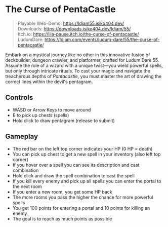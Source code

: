 # The Curse of PentaCastle

> Playable Web-Demo: https://ldjam55.isiko404.dev/ \
> Downloads: https://downloads.isiko404.dev/ldjam/55/ \
> Itch.io: https://lila-pause.itch.io/the-curse-of-pentacastle/ \
> LudumDare: https://ldjam.com/events/ludum-dare/55/the-curse-of-pentacastle/

Embark on a mystical journey like no other in this innovative fusion of deckbuilder, dungeon crawler, and platformer, crafted for Ludum Dare 55. Assume the role of a wizard with a unique twist—you wield powerful spells, but only through intricate rituals. To cast your magic and navigate the treacherous depths of *Pantacastle*, you must master the art of drawing the correct lines within the devil's pentagram.

## Controls
- WASD or Arrow Keys to move around
- E to pick up chests (spells)
- Hold click to draw pentagram (release to submit)

## Gameplay
- The red bar on the left top corner indicates your HP (0 HP = death)
- You can pick up chest to get a new spell in your inventory (also left top corner)
- If you hover over a spell you can see its description and cast combination
- Hold click and draw the spell combination to cast the spell
- If you kill every enemy and pick up all spells you can enter the portal to the next room
- If you enter a new room, you get some HP back
- The more rooms you pass the higher the chance for more powerful spells
- You get 100 points for entering a portal and 10 points for killing an enemy
- The goal is to reach as much points as possible
